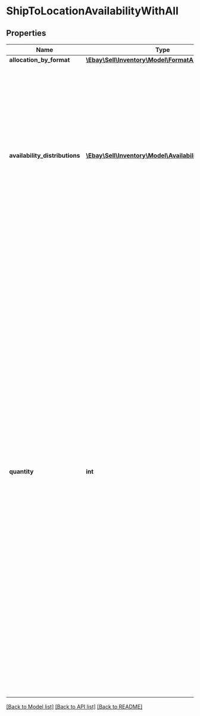 # ShipToLocationAvailabilityWithAll

## Properties
Name | Type | Description | Notes
------------ | ------------- | ------------- | -------------
**allocation_by_format** | [**\Ebay\Sell\Inventory\Model\FormatAllocation**](FormatAllocation.md) |  | [optional] 
**availability_distributions** | [**\Ebay\Sell\Inventory\Model\AvailabilityDistribution[]**](AvailabilityDistribution.md) | This container is used to set the available quantity of the inventory item at one or more warehouse locations.&lt;br&gt;&lt;br&gt; This container will be returned if the available quantity is set for one or more inventory locations. | [optional] 
**quantity** | **int** | This container is used to set the total &#x27;ship-to-home&#x27; quantity of the inventory item that will be available for purchase through one or more published offers. This container is not immediately required, but &#x27;ship-to-home&#x27; quantity must be set before an offer of the inventory item can be published.&lt;br&gt;&lt;br&gt;If an existing inventory item is being updated, and the &#x27;ship-to-home&#x27; quantity already exists for the inventory item record, this container should be included again, even if the value is not changing, or the available quantity data will be lost. | [optional] 

[[Back to Model list]](../../README.md#documentation-for-models) [[Back to API list]](../../README.md#documentation-for-api-endpoints) [[Back to README]](../../README.md)


